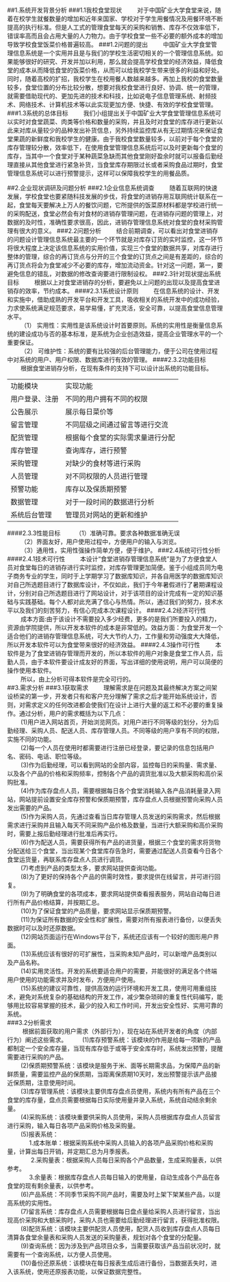 ##1.系统开发背景分析
###1.1我校食堂现状
&nbsp;&nbsp;&nbsp;&nbsp;&nbsp;&nbsp;&nbsp;&nbsp;对于中国矿业大学食堂来说，随着在校学生就餐数量的增加和近年来国家、学校对于学生用餐情况及用餐环境不断提高的执行标准。但是人工式的管理食堂每天的采购和销售、库存不仅效率低下，错误率高而且会占用大量的人力物力。由于学校食堂一些不必要的额外成本的增加导致学校食堂饭菜价格普遍较高。
###1.2问题的提出
&nbsp;&nbsp;&nbsp;&nbsp;&nbsp;&nbsp;&nbsp;&nbsp;中国矿业大学食堂管理信息系统是一个实用并且是与我们的学校生活密切相关的一个管理信息系统。如果能够很好的研究、开发并加以利用，那么就会提高学校食堂的经济效益，降低食堂的成本从而降低食堂的饭菜价格，从而可以给我校学生带来很多的利益和好处。同时，随着高校的扩招，我校学生在校用餐人数越来越多。再加上我校的食堂数量较多，食堂位置的分布比较分散，想要对我校食堂进行良好、协调、统一的管理，就需要借助现代的、更加先进的技术和科技，比如说电子信息管理系统、射频技术、网络技术、计算机技术等以此实现更加方便、快捷、有效的学校食堂管理。 
###1.3系统的总体目标
&nbsp;&nbsp;&nbsp;&nbsp;&nbsp;&nbsp;&nbsp;&nbsp;我们小组提出关于中国矿业大学食堂管理信息系统可以实时对食堂蔬菜、肉类等价格和数量的采购，并且及时对食堂的库存进行更新以此来对库从量较少的品种发出补货信息，另外持续监控库从有无过期情况来保证食堂果蔬的新鲜度和我校学生的健康。由于我校食堂数量较多，以前对于每个食堂的库存管理较分散，效率低下，在使用食堂管理信息系统后可以及时更新每个食堂的库存，当其中一个食堂对于某种蔬菜急缺而其他食堂刚好盈余时就可以报备后勤经理直接从其他食堂进行紧急补货，当食堂库存期限过长或者采购食品过期时，食堂管理信息系统可以进行预警提示，这样可以保障我校学生的用餐品质。

##2.企业现状调研及问题分析
###2.1企业信息系统调查
&nbsp;&nbsp;&nbsp;&nbsp;&nbsp;&nbsp;&nbsp;&nbsp;随着互联网的快速发展，学校食堂也要紧随科技发展的步伐，将食堂的进销存用互联网统计联系在一起，食堂每天要解决上万人的餐饮问题，它所提供的饭菜原材料都是学校进行统一的采购配送，食堂必然会有对食材的进销存管理问题，在进销存问题的管理上，对数据的及时性，准确性要求很高，因此，进销存管理信息系统对食堂的食材采购管理有很大的意义。
###2.2问题分析
&nbsp;&nbsp;&nbsp;&nbsp;&nbsp;&nbsp;&nbsp;&nbsp;结合前期调查，可以看出对食堂进销存的问题设计管理信息系统最主要的一个环节就是对库存订货的实时监控，这一环节将很大程度上决定该信息系统的实用价值，实现三个食堂的数据共享，对库存进行整体的管理，综合的再订货点与分开的三个食堂的订货点之间是有差距的，综合的再订货点将会为食堂减少不必要的库存，增加流动资金。针对这一问题，第一，要避免信息的错乱，对数据的修改查询要进行限制设权。
###2.3针对现状提出系统目标
&nbsp;&nbsp;&nbsp;&nbsp;&nbsp;&nbsp;&nbsp;&nbsp;根据以上对食堂进销存的分析，要避免以上问题的出现以及提高食堂进销存的效率，节约成本。
####2.3.1系统设计原则
&nbsp;&nbsp;&nbsp;&nbsp;&nbsp;&nbsp;&nbsp;&nbsp;在信息系统的设计、开发和实施中，借助成熟的开发平台和开发工具，吸收相关的系统开发中的成功经验，力求使系统满足规范要求，易学易懂，扩充灵活，安全可靠，以提高食堂信息管理水平。<br/>
&nbsp;&nbsp;&nbsp;&nbsp;&nbsp;&nbsp;&nbsp;&nbsp;（1）	实用性：实用性是该系统设计时首要原则。系统的实用性是衡量信息系统的建设成功与否的基本标准，是系统为企业创造效益，提高企业管理水平的一个重要保证。<br/>
&nbsp;&nbsp;&nbsp;&nbsp;&nbsp;&nbsp;&nbsp;&nbsp;（2）	可维护性：系统的要有比较强的后台管理能力，便于公司在使用过程中对系统的用户、用户权限、数据库进行有效的管理。
####2.3.2功能目标
&nbsp;&nbsp;&nbsp;&nbsp;&nbsp;&nbsp;&nbsp;&nbsp;根据食堂进销存分析，在现有条件的支持下可以设计出系统的功能目标。
<table><tr><td>功能模块</td><td>实现功能</td></tr>
<tr><td>用户登录、注册</td><td>不同的用户拥有不同的权限</td></tr>
<tr><td>公告展示</td><td>展示每日菜价等</td></tr>
<tr><td>留言管理</td><td>不同层级之间通过留言等进行交流</td></tr>
<tr><td>配货管理</td><td>根据每个食堂的实际需求量进行分配</td></tr>
<tr><td>库存管理</td><td>查询库存，进行预警</td></tr>
<tr><td>采购管理</td><td>对缺少的食材等进行采购</td></tr>
<tr><td>人员管理</td><td>对不同权限的人员进行管理</td></tr>
<tr><td>预警功能</td><td>库存以及保质期预警</td></tr>
<tr><td>数据管理</td><td>对于一段时间的数据进行分析</td></tr>
<tr><td>系统后台管理</td><td>管理员对网站的更新和维护</td></tr></table>
####2.3.3性能目标
&nbsp;&nbsp;&nbsp;&nbsp;&nbsp;&nbsp;&nbsp;&nbsp;（1）准确可靠。要求各种数据准确无误<br/>
&nbsp;&nbsp;&nbsp;&nbsp;&nbsp;&nbsp;&nbsp;&nbsp;（2）界面友好，用户使用过程中，方便用户的输入与浏览。<br/>
&nbsp;&nbsp;&nbsp;&nbsp;&nbsp;&nbsp;&nbsp;&nbsp;（3）通用性，实用性强操作简单方便，便于维护。
###2.4系统可行性分析
####2.4.1技术可行性
&nbsp;&nbsp;&nbsp;&nbsp;&nbsp;&nbsp;&nbsp;&nbsp;本设计“食堂进销存管理信息系统”是为了方便食堂人员对食堂每日的进销存进行实时监控，对库存管理更加简便。鉴于小组成员同为电子商务专业的学生，同时于上学期学习了数据库知识，并各自用医学的数据库知识对自己所选题目进行了数据库设计，不仅如此，我们于今年暑假进行了暑期课程设计，分别对自己所选题目进行了网站设计，对于该项目的设计完成有一定的知识基础与实践基础。每个人都对此充满了信心与热情。所以，通过我们的努力，技术水平以及我们的刻苦努力，有信心完成本次课程设计。
####2.4.2经济可行性
&nbsp;&nbsp;&nbsp;&nbsp;&nbsp;&nbsp;&nbsp;&nbsp;成本方面:由于该设计不需要投入多少经费，更多的是我们所要投入的精力，资源由学院提供，所以开发本软件的成本是非常低的。效益方面：为食堂开发一个适合他们的进销存管理信息系统，可大大节约人力，工作量和劳动强度大大降低，所以开发本软件可以为食堂带来很好的经济效益。
####2.4.3操作可行性
&nbsp;&nbsp;&nbsp;&nbsp;&nbsp;&nbsp;&nbsp;&nbsp;本软件是为了食堂进销存管理而开发的，所以本软件的用户对象是食堂工作人员，后勤人员，由于本软件要设计成友好的界面，写出详细的使用说明，用户可以简便的操作使用本软件。<br/>
&nbsp;&nbsp;&nbsp;&nbsp;&nbsp;&nbsp;&nbsp;&nbsp;所以，由上分析可得本软件是完全可行的。<br/>
##3.需求分析
###3.1获取需求
&nbsp;&nbsp;&nbsp;&nbsp;&nbsp;&nbsp;&nbsp;&nbsp;理解需求是在问题及其最终解决方案之间架设桥梁的第一步，开发者只有和客户充分理解了需求之后才能开始系统设计，否则，对需求定义的任何改进都会使我们在设计上进行大量的返工和不必要的重复操作。通过分析，用户的需求概括为以下几点：<br/>
&nbsp;&nbsp;&nbsp;&nbsp;&nbsp;&nbsp;&nbsp;&nbsp;(1)用户进入网站首页，开始浏览网页。对用户进行不同等级的划分，分为后勤经理、采购人员、配送人员、库存管理人员。不同等级的用户享有不同的权限，实施不同的功能。<br/>
&nbsp;&nbsp;&nbsp;&nbsp;&nbsp;&nbsp;&nbsp;&nbsp;(2)每一个人员在使用时都需要进行注册已经登录，要记录的信息包括用户名、密码、电话、职位等级。<br/>
&nbsp;&nbsp;&nbsp;&nbsp;&nbsp;&nbsp;&nbsp;&nbsp;(3)作为后勤经理，可以看到网站的全部内容，监控每日的采购量、需求量、以及各个产品的价格和采购频率，控制各个产品的调货批准以及大额采购和高价采购批准。<br/>
&nbsp;&nbsp;&nbsp;&nbsp;&nbsp;&nbsp;&nbsp;&nbsp;(4)作为库存盘点人员，需要根据每日各个食堂消耗输入各产品消耗量录入网站，网站提前设置安全库存预警和保质期预警，库存盘点人员根据预警向采购人员发出需要的产品。<br/>
&nbsp;&nbsp;&nbsp;&nbsp;&nbsp;&nbsp;&nbsp;&nbsp;(5)作为采购人员，先通过查看当日库存管理人员发送的采购需求，然后根据需求进行采购并且输入每天不同采购产品价格及数量，当进行大额采购和高价采购时，需要上报后勤经理进行批准后再实行。<br/>
&nbsp;&nbsp;&nbsp;&nbsp;&nbsp;&nbsp;&nbsp;&nbsp;(6)作为配送人员，需要获得所有产品的进货量，根据三个食堂的需求将货物分配送给三个食堂，当出现某个食堂库存告急时，需要通过配送人员查看今日各个食堂运货量，再联系库存盘点人员进行调货。<br/>
&nbsp;&nbsp;&nbsp;&nbsp;&nbsp;&nbsp;&nbsp;&nbsp;(7)考虑到产品的类型太多，要求网站提供查询功能。<br/>
&nbsp;&nbsp;&nbsp;&nbsp;&nbsp;&nbsp;&nbsp;&nbsp;(8)为了更好的保持各个产品的供需时效性，要求提供在线留言，并可进行回复。<br/>
&nbsp;&nbsp;&nbsp;&nbsp;&nbsp;&nbsp;&nbsp;&nbsp;(9)为了明确食堂的各项成本，要求网站提供查看报表服务，网站自动每日进行所有产品价格结算，并按期汇总。<br/>
&nbsp;&nbsp;&nbsp;&nbsp;&nbsp;&nbsp;&nbsp;&nbsp;(10)为了保证食堂的产品质量，要求网站显示保质期预警。<br/>
&nbsp;&nbsp;&nbsp;&nbsp;&nbsp;&nbsp;&nbsp;&nbsp;(11)为保证所有数据的安全性和扩展性，需要对所有报表进行备份，以便丢失数据时可以及时还原数据。<br/>
&nbsp;&nbsp;&nbsp;&nbsp;&nbsp;&nbsp;&nbsp;&nbsp;(12)网站页面运行在Windows平台下，系统还应该有一个较好的图形用户界面。<br/>
&nbsp;&nbsp;&nbsp;&nbsp;&nbsp;&nbsp;&nbsp;&nbsp;(13)系统应该有很好的可扩展性，当采购未知产品时，可以新增产品类别以及产品名称。<br/>
&nbsp;&nbsp;&nbsp;&nbsp;&nbsp;&nbsp;&nbsp;&nbsp;(14)实用灵活性。开发的系统要适合用户的需要，并能很好的满足各个终端用户使用的功能需求并及时发布，方便用户使用。<br/>
&nbsp;&nbsp;&nbsp;&nbsp;&nbsp;&nbsp;&nbsp;&nbsp;(15)系统的建议可靠性，提供高效的运行环境和开发工具，使用可用重组技术，避免对系统复杂的基础结构的开发工作，减少繁杂琐碎的重复性代码编写，能够用比较容易掌握的技术，最少的投入和工作时间，开发出安全性好、实用可靠的系统。<br/>
###3.2分析需求<br/>
&nbsp;&nbsp;&nbsp;&nbsp;&nbsp;&nbsp;&nbsp;&nbsp; 根据前面获取的用户需求（外部行为），现在站在系统开发者的角度（内部行为）阐述这些需求。
&nbsp;&nbsp;&nbsp;&nbsp;&nbsp;&nbsp;&nbsp;&nbsp;(1)库存预警系统：该模块的作用是给每一项新的产品都制定一个安全库存量，当现有库存低于或等于安全库存时，系统发出预警，提醒需要进行采购的产品。<br/>
&nbsp;&nbsp;&nbsp;&nbsp;&nbsp;&nbsp;&nbsp;&nbsp;(2)保质期预警系统：该模块是服务于米、面等长期需求品，为保障产品的新鲜质量，需要监控产品的保质期，当距离保质期10天时，发出预警提示该产品接近保质期，注意使用时间。<br/>
&nbsp;&nbsp;&nbsp;&nbsp;&nbsp;&nbsp;&nbsp;&nbsp;(3)库存管理系统：该模块主要供库存盘点员使用，系统内有所有产品在三个食堂的库存量，盘点员需要根据每日实际使用量并录入系统，系统自动结余剩余量。<br/>
&nbsp;&nbsp;&nbsp;&nbsp;&nbsp;&nbsp;&nbsp;&nbsp;(4)采购系统：该模块重要供采购人员使用，采购人员根据库存盘点人员留言进行采购，输入每日各项产品采购价格及采购量。<br/>
&nbsp;&nbsp;&nbsp;&nbsp;&nbsp;&nbsp;&nbsp;&nbsp;(5)报表系统：<br/>
&nbsp;&nbsp;&nbsp;&nbsp;&nbsp;&nbsp;&nbsp;&nbsp;&nbsp;&nbsp;&nbsp;&nbsp;&nbsp;1.成本账单：根据采购系统中采购人员输入的各项产品采购价格和采购量，计算出每日开销，并定期汇总为月季报表。<br/>
        &nbsp;&nbsp;&nbsp;&nbsp;&nbsp;&nbsp;&nbsp;&nbsp;&nbsp;&nbsp;&nbsp;&nbsp;&nbsp; 2.采购量表：根据采购人员每日采购各个产品数量，生成采购量表，以供参考。<br/>
         &nbsp;&nbsp;&nbsp;&nbsp;&nbsp;&nbsp;&nbsp;&nbsp;&nbsp;&nbsp;&nbsp;&nbsp;&nbsp;3.余量表：根据库存盘点人员每日输入的使用量，自动生成各个产品在各食堂的现有剩余量表，以供参考。<br/>
&nbsp;&nbsp;&nbsp;&nbsp;&nbsp;&nbsp;&nbsp;&nbsp;(6)产品系统：不同季节采购不同产品时，需要及时上架下架某些产品，以提高系统的实用性。<br/>
&nbsp;&nbsp;&nbsp;&nbsp;&nbsp;&nbsp;&nbsp;&nbsp;(7)留言系统：库存盘点人员需要根据每日盘点量给采购人员进行留言，当出现高价采购和大额采购时，采购人员也需要给后勤经理进行留言，获得批准权限。<br/>
&nbsp;&nbsp;&nbsp;&nbsp;&nbsp;&nbsp;&nbsp;&nbsp;(8)配货系统：该模块主要供配货人员使用，配货人员收到库存盘点人员每日清算各食堂余量表和采购人员发送的采购量表，规划对各个食堂的分配量。<br/>
&nbsp;&nbsp;&nbsp;&nbsp;&nbsp;&nbsp;&nbsp;&nbsp;(9)查询系统：因为涉及到产品项目众多，当需要获取该产品当前状况时，就需要有一个查询系统，以方便人员使用。<br/>
&nbsp;&nbsp;&nbsp;&nbsp;&nbsp;&nbsp;&nbsp;&nbsp;(10)备份还原系统：该模块在每日报表生成后进行备份，当数据丢失时，进入该系统，使用还原报表功能，以保证数据完整性。<br/>






